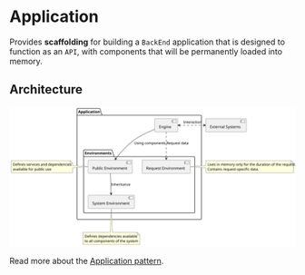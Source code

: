 # Application

Provides **scaffolding** for building a `BackEnd` application that is designed 
to function as an `API`, with components that will be permanently loaded into memory.

## Architecture

![Application pattern](docs/application.svg)

Read more about the [Application pattern](docs/architecture.md).